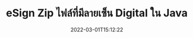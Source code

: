 ---
############################# Static ############################
layout: "auto-gen-signature"
date: 2022-03-01T15:12:22
draft: false
operation: Sign
signaturetype: Digital
fileformat: Zip
productName: Java
lang: th
productCode: java
otherformats: pdf doc docx docm dot dotx odt ott xls xlsx xlsm xlsb ods ots xltx xltm pptx pptm
breadcrumb: Put Digital signature on Zip for Java

############################# Head ############################
head_title: "การเพิ่มลายเซ็นอิเล็กทรอนิกส์ดิจิทัลลงในไฟล์ Zip ด้วย Java"
head_description: "ใส่ลายเซ็นดิจิทัลในไฟล์ Zip สำหรับ Java โดยใช้โค้ดสองสามบรรทัด ใช้ GroupDocs Document Signature API เพื่อลงนามรูปแบบไฟล์มากมาย"

############################# Header ############################
title: "eSign Zip ไฟล์ที่มีลายเซ็น Digital ใน Java"
description: "วิธีเพิ่มลายเซ็น Digital ด้วยโค้ด Java สองสามบรรทัด"
bg_image: "https://cms.admin.containerize.com/templates/aspose/App_Themes/V3/images/bg/header1.png"
bg_overlay: false
button:
    enable: true

############################# SubMenu ############################
submenu:
    enable: true

    left:
        img_alt: "GroupDocs.Signature for Java"
        image: "https://cms.admin.containerize.com/templates/groupdocs/images/product-logos/90x90-noborder/groupdocs-signature-java.png"
        product: "GroupDocs.Signature"
        platform: "Java"



############################# About ############################
about:
    enable: true
    title: "เกี่ยวกับ GroupDocs.Signature for Java ลายเซ็นดิจิทัล API"
    content: |
        [GroupDocs.Signature for Java](https://products.groupdocs.com/signature/java/) เป็น API ที่ได้รับความนิยมในการกำหนดเอกสารด้วยลายเซ็นอิเล็กทรอนิกส์ดิจิทัล พร้อมใบรับรองดิจิทัล สำหรับลายเซ็นดิจิทัล API ใช้ไฟล์ใบรับรอง PFX เพื่อออกเอกสารด้วยคีย์ส่วนตัวและสาธารณะที่ป้องกันด้วยรหัสผ่าน ลายเซ็นดิจิทัลอาจใช้รับรองเอกสารทางธุรกิจด้วยหน้าเฉพาะ eSign PDF รับรองเอกสาร Microsoft Office ทั้งหมด เช่น Words, Excel, ไฟล์ Powerpoint และเอกสาร Open Office ลูกค้าสามารถจัดการลายเซ็นได้อย่างง่ายดาย เช่น แก้ไข ลบ หรือปรับเปลี่ยน API ให้วิธีการค้นหาและตรวจสอบลายเซ็น นอกจากนี้ยังมีความสามารถมากมายสำหรับการปรับแต่งลายเซ็น
    

############################# Steps ############################
steps:
    enable: true
    title_left: "ขั้นตอนในการลงนาม Zip กับ Digital ใน Java"
    content_left: |
        [GroupDocs.Signature for Java](https://products.groupdocs.com/signature/java/) ให้ความสามารถในการลงนามในเอกสาร Zip ด้วยลายเซ็น Digital อย่างรวดเร็วและง่ายดาย
        
        * สร้างอินสแตนซ์ของคลาส Signature โดยให้ไฟล์ Zip ที่ควรเซ็นชื่อเป็นเส้นทางหรือสตรีมหน่วยความจำ
        * สร้างอินสแตนซ์คลาส SignOptions และตั้งค่าข้อมูลที่ต้องการทั้งหมด
        * เรียกใช้เมธอด Signature.Sign() ผ่านไฟล์เอาต์พุต Zip หรือสตรีมหน่วยความจำ

    title_right: " ความต้องการของระบบ"
    content_right: |
        GroupDocs.Signature for Java ได้รับการสนับสนุนบนแพลตฟอร์มและระบบปฏิบัติการหลักทั้งหมด ก่อนดำเนินการโค้ดด้านล่าง โปรดตรวจสอบให้แน่ใจว่าคุณได้ติดตั้งข้อกำหนดเบื้องต้นต่อไปนี้ไว้ในระบบของคุณแล้ว

        * ระบบปฏิบัติการ: Microsoft Windows, Linux, MacOS
        * สภาพแวดล้อมการพัฒนา: NetBeans, Intellij IDEA, Eclipse, etc.
        * Java runtime: J2SE 6.0 and above
        * รับ GroupDocs.Signature for Java ล่าสุดจาก [Maven](https://repository.groupdocs.com/webapp/#/artifacts/browse/tree/General/repo/com/groupdocs/groupdocs-signature)
         
    code: |
        ```java    
                
        // Set up input Zip file
        String filePath = "input.zip";
        // Set up output file
        String outputFilePath = "output.zip";
        // Provide digital certificate
        String certificateFilePath = "certificate.pfx";

        // Instantiate Signature for input file
        Signature signature = new Signature(filePath);

        //Provide sign options
        DigitalSignOptions options = new DigitalSignOptions(certificateFilePath);

        // set certificate password
        options.setPassword("1234567890");

        // set signature position
        options.setLeft(50);
        options.setTop(200);

        // sign Zip document
        SignResult result = signature.sign(outputFilePath, options);

        ```

############################# Demos ############################
demos:
    enable: true
    title: "การลงนามเอกสาร Zip ด้วย Digital Live Demo"
    content: |
       ลงชื่อไฟล์ Zip ด้วยลายเซ็นต่างๆ ทันทีโดยไปที่เว็บไซต์ [GroupDocs.Signature App](https://products.groupdocs.app/signature/family) สาธิตออนไลน์ฟรีรอคุณอยู่          

############################# More Formats ############################
more_formats:
    enable: true
    title: "ลายเซ็น Digital อื่นๆ ที่รองรับสำหรับ Java"
    content: |
        "คุณยังสามารถเซ็นชื่อ Zip ด้วยลายเซ็นประเภทอื่นๆ โปรดดูรายการด้านล่าง"
    format: 
       
       
back_to_top:
    enable: true
---
